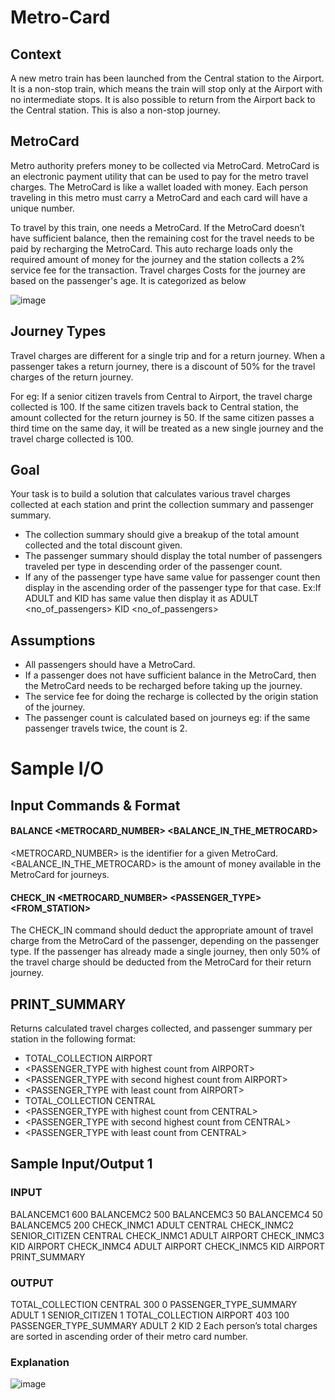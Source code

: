 # Metro-Card
## Context
 A new metro train has been launched from the Central station to the Airport. It is a non-stop train, which means the train will stop only at the Airport with no intermediate stops. 
It is also possible to return from the Airport back to the Central station. This is also a non-stop journey.

## MetroCard
 Metro authority prefers money to be collected via MetroCard. MetroCard is an electronic payment utility that can be used to pay for the metro travel charges. The MetroCard is like a wallet loaded with money. Each person traveling in this metro must carry a MetroCard and each card will have a unique number. 
 
 To travel by this train, one needs a MetroCard. If the MetroCard doesn’t have sufficient balance, then the remaining cost for the travel needs to be paid by recharging the MetroCard. This auto recharge loads only the required amount of money for the journey and the station collects a 2% service fee for the transaction. 
Travel charges
 Costs for the journey are based on the passenger's age. It is categorized as below
 
![image](https://github.com/sgrprmnk/Metro-Card/assets/22534120/855598ee-5e7c-4bc4-b296-e3854504a7f2)

## Journey Types
 Travel charges are different for a single trip and for a return journey. When a passenger takes a return journey, there is a discount of 50% for the travel charges of the return journey. 
 
 For eg: If a senior citizen travels from Central to Airport, the travel charge collected is 100. If the same citizen travels back to Central station,  the amount collected for the return journey is 50. If the same citizen passes a third time on the same day, it will be treated as a new single journey and the travel charge collected is 100.

## Goal
 Your task is to build a solution that calculates various travel charges collected at each station and print the collection summary and passenger summary. 
 
- The collection summary should give a breakup of the total amount collected and the total discount given. 
- The passenger summary should display the total number of passengers traveled per type in descending order of the passenger count. 
- If any of the passenger type have same value for passenger count then display in the ascending order of the passenger type for that case. 
	Ex:If ADULT and KID has same value then display it as 
	ADULT <no_of_passengers>
	KID <no_of_passengers>

## Assumptions
- All passengers should have a MetroCard. 
- If a passenger does not have sufficient balance in the MetroCard, then the MetroCard needs to be recharged before taking up the journey. 
- The service fee for doing the recharge is collected by the origin station of the journey. 
- The passenger count is calculated based on journeys eg: if the same passenger travels twice, the count is 2.
# Sample I/O
## Input Commands & Format
#### BALANCE <METROCARD_NUMBER> <BALANCE_IN_THE_METROCARD>
 
 <METROCARD_NUMBER> is the identifier for a given MetroCard. 
 <BALANCE_IN_THE_METROCARD> is the amount of money available in the MetroCard for journeys. 
 
#### CHECK_IN <METROCARD_NUMBER>  <PASSENGER_TYPE> <FROM_STATION>
 
 The CHECK_IN command should deduct the appropriate amount of travel charge from the MetroCard of the passenger, depending on the passenger type. If the passenger has already made a single journey, then only 50% of the travel charge should be deducted from the MetroCard for their return journey.
 
## PRINT_SUMMARY 
 Returns calculated travel charges collected, and passenger summary per station in the following format:
 
- TOTAL_COLLECTION AIRPORT <amount of travel charges collected> <total discount given> 
- <PASSENGER_TYPE with highest count from AIRPORT> <passenger type count> 
- <PASSENGER_TYPE with second highest count from AIRPORT> <passenger type count> 
- <PASSENGER_TYPE with least count from AIRPORT> <passenger type count> 
- TOTAL_COLLECTION CENTRAL <amount of travel charges collected> <total discount given> 
- <PASSENGER_TYPE with highest count from CENTRAL> <passenger type count> 
- <PASSENGER_TYPE with second highest count from CENTRAL> <passenger type count> 
- <PASSENGER_TYPE with least count from CENTRAL> <passenger type count>
## Sample Input/Output 1
### INPUT	
BALANCEMC1 600
BALANCEMC2 500 
BALANCEMC3 50 
BALANCEMC4 50 
BALANCEMC5 200 
CHECK_INMC1 ADULT CENTRAL 
CHECK_INMC2 SENIOR_CITIZEN CENTRAL 
CHECK_INMC1 ADULT AIRPORT 
CHECK_INMC3 KID AIRPORT 
CHECK_INMC4 ADULT AIRPORT 
CHECK_INMC5 KID AIRPORT 
PRINT_SUMMARY
### OUTPUT
TOTAL_COLLECTION CENTRAL 300 0 
PASSENGER_TYPE_SUMMARY
ADULT 1
SENIOR_CITIZEN 1
TOTAL_COLLECTION AIRPORT  403 100 
PASSENGER_TYPE_SUMMARY
ADULT 2
KID 2
 Each person’s total charges are sorted in  ascending order of their metro card number. 
### Explanation

![image](https://github.com/sgrprmnk/Metro-Card/assets/22534120/9e385415-86f8-44f3-a84b-02cd68040113)

 
